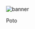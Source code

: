 ![banner](https://opengraph.githubassets.com/d0fe08bc38739eff33876ad5fcc97b759f74710d729ff5f46feef8f46d2c78db/AgnessBot/Agness)

Poto
